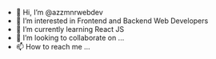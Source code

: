 - 👋 Hi, I’m @azzmnrwebdev
- 👀 I’m interested in Frontend and Backend Web Developers
- 🌱 I’m currently learning React JS
- 💞️ I’m looking to collaborate on ...
- 📫 How to reach me ...

<!---
azzmnrwebdev/azzmnrwebdev is a ✨ special ✨ repository because its `README.md` (this file) appears on your GitHub profile.
You can click the Preview link to take a look at your changes.
--->
